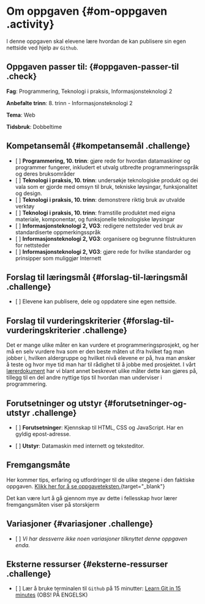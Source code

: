 # Om oppgaven {#om-oppgaven .activity}

I denne oppgaven skal elevene lære hvordan de kan publisere sin egen
nettside ved hjelp av `Github`.

## Oppgaven passer til: {#oppgaven-passer-til .check}

**Fag**: Programmering, Teknologi i praksis, Informasjonsteknologi 2

**Anbefalte trinn**: 8. trinn - Informasjonsteknologi 2

**Tema**: Web

**Tidsbruk**: Dobbeltime

## Kompetansemål {#kompetansemål .challenge}

-   \[ \] **Programmering, 10. trinn**: gjøre rede for hvordan
    datamaskiner og programmer fungerer, inkludert et utvalg utbredte
    programmeringsspråk og deres bruksområder
-   \[ \] **Teknologi i praksis, 10. trinn**: undersøkje teknologiske
    produkt og dei vala som er gjorde med omsyn til bruk, tekniske
    løysingar, funksjonalitet og design.
-   \[ \] **Teknologi i praksis, 10. trinn**: demonstrere riktig bruk av
    utvalde verktøy
-   \[ \] **Teknologi i praksis, 10. trinn**: framstille produktet med
    eigna materiale, komponentar, og funksjonelle teknologiske løysingar
-   \[ \] **Informasjonsteknologi 2, VG3**: redigere nettsteder ved bruk
    av standardiserte oppmerkingsspråk
-   \[ \] **Informasjonsteknologi 2, VG3**: organisere og begrunne
    filstrukturen for nettsteder
-   \[ \] **Informasjonsteknologi 2, VG3**: gjøre rede for hvilke
    standarder og prinsipper som muliggjør Internett

## Forslag til læringsmål {#forslag-til-læringsmål .challenge}

-   \[ \] Elevene kan publisere, dele og oppdatere sine egen nettside.

## Forslag til vurderingskriterier {#forslag-til-vurderingskriterier .challenge}

Det er mange ulike måter en kan vurdere et programmeringsprosjekt, og
her må en selv vurdere hva som er den beste måten ut ifra hvilket fag
man jobber i, hvilken aldergruppe og hvilket nivå elevene er på, hva man
ønsker å teste og hvor mye tid man har til rådighet til å jobbe med
prosjektet. I vårt
[lærerdokument](../../pages/hvordan_bruke_lærerveiledning.html) har vi
blant annet beskrevet ulike måter dette kan gjøres på, tillegg til en
del andre nyttige tips til hvordan man underviser i programmering.

## Forutsetninger og utstyr {#forutsetninger-og-utstyr .challenge}

-   \[ \] **Forutsetninger**: Kjennskap til HTML, CSS og JavaScript. Har
    en gyldig epost-adresse.

-   \[ \] **Utstyr**: Datamaskin med internett og teksteditor.

## Fremgangsmåte

Her kommer tips, erfaring og utfordringer til de ulike stegene i den
faktiske oppgaven. [Klikk her for å se
oppgaveteksten.](../publiser/publiser.html){target="_blank"}

Det kan være lurt å gå gjennom mye av dette i fellesskap hvor lærer
fremgangsmåten viser på storskjerm

## Variasjoner {#variasjoner .challenge}

-   \[ \] *Vi har dessverre ikke noen variasjoner tilknyttet denne
    oppgaven enda.*

## Eksterne ressurser {#eksterne-ressurser .challenge}

-   \[ \] Lær å bruke terminalen til `Github` på 15 minutter: [Learn Git
    in 15 minutes](https://try.github.io/levels/1/challenges/1) (OBS! PÅ
    ENGELSK)

